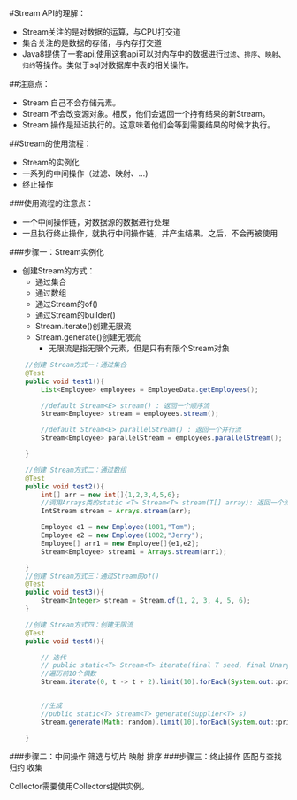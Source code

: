 #Stream API的理解：
* Stream关注的是对数据的运算，与CPU打交道
* 集合关注的是数据的存储，与内存打交道
* Java8提供了一套api,使用这套api可以对内存中的数据进行`过滤`、`排序`、`映射`、`归约`等操作。类似于sql对数据库中表的相关操作。

##注意点：
* Stream 自己不会存储元素。
* Stream 不会改变源对象。相反，他们会返回一个持有结果的新Stream。
* Stream 操作是延迟执行的。这意味着他们会等到需要结果的时候才执行。

##Stream的使用流程：
* Stream的实例化
* 一系列的中间操作（过滤、映射、...)
* 终止操作

###使用流程的注意点：
* 一个中间操作链，对数据源的数据进行处理
* 一旦执行终止操作，就执行中间操作链，并产生结果。之后，不会再被使用

###步骤一：Stream实例化
* 创建Stream的方式：
    * 通过集合
    * 通过数组
    * 通过Stream的of()
    * 通过Stream的builder()
    * Stream.iterate()创建无限流
    * Stream.generate()创建无限流
        * 无限流是指无限个元素，但是只有有限个Stream对象
```java
    //创建 Stream方式一：通过集合
    @Test
    public void test1(){
        List<Employee> employees = EmployeeData.getEmployees();

        //default Stream<E> stream() : 返回一个顺序流
        Stream<Employee> stream = employees.stream();

        //default Stream<E> parallelStream() : 返回一个并行流
        Stream<Employee> parallelStream = employees.parallelStream();

    }

    //创建 Stream方式二：通过数组
    @Test
    public void test2(){
        int[] arr = new int[]{1,2,3,4,5,6};
        //调用Arrays类的static <T> Stream<T> stream(T[] array): 返回一个流
        IntStream stream = Arrays.stream(arr);

        Employee e1 = new Employee(1001,"Tom");
        Employee e2 = new Employee(1002,"Jerry");
        Employee[] arr1 = new Employee[]{e1,e2};
        Stream<Employee> stream1 = Arrays.stream(arr1);

    }
    //创建 Stream方式三：通过Stream的of()
    @Test
    public void test3(){
        Stream<Integer> stream = Stream.of(1, 2, 3, 4, 5, 6);
    }

    //创建 Stream方式四：创建无限流
    @Test
    public void test4(){

        // 迭代
        // public static<T> Stream<T> iterate(final T seed, final UnaryOperator<T> f)
        //遍历前10个偶数
        Stream.iterate(0, t -> t + 2).limit(10).forEach(System.out::println);


        //生成
        //public static<T> Stream<T> generate(Supplier<T> s)
        Stream.generate(Math::random).limit(10).forEach(System.out::println);

    }
```


###步骤二：中间操作
筛选与切片
映射
排序
###步骤三：终止操作
匹配与查找
归约
收集



Collector需要使用Collectors提供实例。















